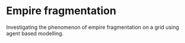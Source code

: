 # Empire fragmentation
Investigating the phenomenon of empire fragmentation on a grid using agent based modelling.
